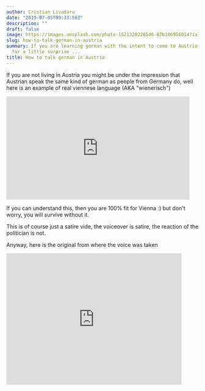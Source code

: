 ```yaml
---
author: Cristian Livadaru
date: "2019-07-05T09:33:56Z"
description: ""
draft: false
image: https://images.unsplash.com/photo-1521320226546-87b106956014?ixlib=rb-1.2.1&q=80&fm=jpg&crop=entropy&cs=tinysrgb&w=1080&fit=max&ixid=eyJhcHBfaWQiOjExNzczfQ
slug: how-to-talk-german-in-austria
summary: If you are learning german with the intent to come to Austria, be prepared
  for a little surprise ...
title: How to talk german in Austria
---
```



If you are not living in Austria you might be under the impression that Austrian speak the same kind of german as people from Germany do, well here is an example of real viennese language (AKA "wienerisch")

<iframe width="480" height="270" src="https://www.youtube.com/embed/n36vopeMNmo?feature=oembed" frameborder="0" allow="accelerometer; autoplay; encrypted-media; gyroscope; picture-in-picture" allowfullscreen></iframe>

If you can understand this, then you are 100% fit for Vienna :) but don't worry, you will survive without it.

This is of course just a satire vide, the voiceover is satire, the reaction of the politician is not.

Anyway, here is the original from where the voice was taken

<iframe width="459" height="344" src="https://www.youtube.com/embed/8BiQhXs5sas?feature=oembed" frameborder="0" allow="accelerometer; autoplay; encrypted-media; gyroscope; picture-in-picture" allowfullscreen></iframe>



